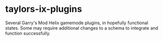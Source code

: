 # taylors-ix-plugins
Several Garry's Mod Helix gamemode plugins, in hopefully functional states. Some may require additional changes to a schema to integrate and function successfully.
